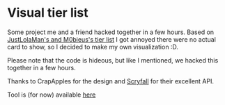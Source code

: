 # Visual tier list
Some project me and a friend hacked together in a few hours. Based on [JustLolaMan's and M0bieus's tier list](https://www.reddit.com/r/spikes/comments/d90vbq/draft_eld_draft_tier_list_from_infinite_mythic/) I got annoyed there were no actual card to show, so I decided to make my own visualization :D.

Please note that the code is hideous, but like I mentioned, we hacked this together in a few hours.

Thanks to CrapApples for the design and [Scryfall](https://scryfall.com/) for their excellent API.

Tool is (for now) available [here](https://www.cardsolutions.nl/jonas/index.php)
